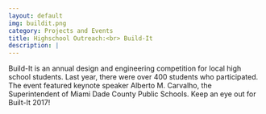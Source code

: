 ```yaml
---
layout: default
img: buildit.png
category: Projects and Events
title: Highschool Outreach:<br> Build-It
description: |
---
```

  Build-It is an annual design and engineering competition for local high school students. Last year, there were over 400 students who participated. The event featured keynote speaker Alberto M. Carvalho, the Superintendent of Miami Dade County Public Schools. Keep an eye out for Built-It 2017!
